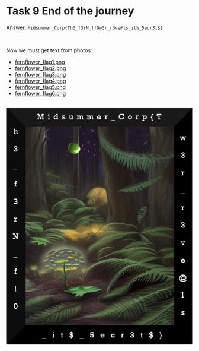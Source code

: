 # Task 9 End of the journey
Answer: `Midsummer_Corp{Th3_f3rN_f!0w3r_r3ve@ls_it%_5ecr3t$}`

<br>

Now we must get text from photos:
- [fernflower_flag1.png](./fernflower_flag1.png)
- [fernflower_flag2.png](./fernflower_flag2.png)
- [fernflower_flag3.png](./fernflower_flag3.png)
- [fernflower_flag4.png](./fernflower_flag4.png)
- [fernflower_flag5.png](./fernflower_flag5.png)
- [fernflower_flag6.png](./fernflower_flag6.png) 

<br>

<img src="./fernflower_flag.png" width="700"/>

